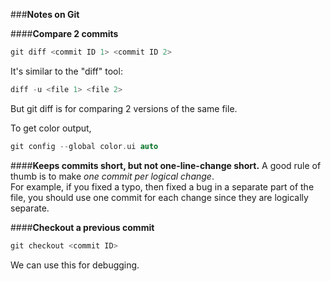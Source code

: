 ###**Notes on Git**

####**Compare 2 commits**
```cpp
git diff <commit ID 1> <commit ID 2>
```
It's  similar to the "diff" tool:
```cpp
diff -u <file 1> <file 2>
```
But git diff is for comparing 2 versions of the same file.  
  
To get color output,
```cpp
git config --global color.ui auto
```

####**Keeps commits short, but not one-line-change short.**
A good rule of thumb is to make *one commit per logical change*.  
For example, if you fixed a typo, then fixed a bug in a separate part of the file, you should use one commit for each change since they are logically separate.

####**Checkout a previous commit**
```cpp
git checkout <commit ID>
```
We can use this for debugging.
